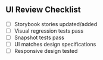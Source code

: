 ## UI Review Checklist
- [ ] Storybook stories updated/added
- [ ] Visual regression tests pass
- [ ] Snapshot tests pass
- [ ] UI matches design specifications
- [ ] Responsive design tested 